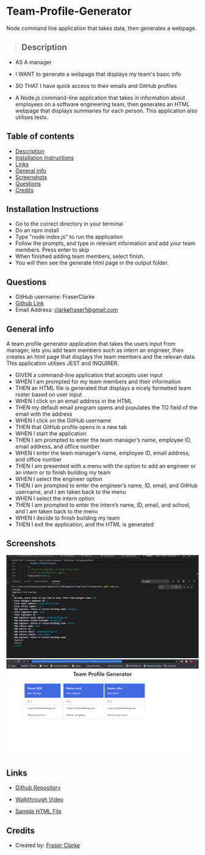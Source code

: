 # Team-Profile-Generator
Node command line application that takes data, then generates a webpage.

>   ## Description

* AS A manager
* I WANT to generate a webpage that displays my team's basic info
* SO THAT I have quick access to their emails and GitHub profiles

*  A Node.js command-line application that takes in information about employees on a software engineering team, then generates an HTML webpage that displays summaries for each person. This application also utilises tests.


## Table of contents
* [Description](#Description)
* [Installation Instructions](#Installation-Instructions)
* [Links](#Links)
* [General info](#general-info)
* [Screenshots](#Screenshots)
* [Questions](#Questions)
* [Credits](#Credits)


## Installation Instructions
* Go to the correct directory in your terminal
* Do an npm install
* Type "node index.js" to run the application
* Follow the prompts, and type in relevant information and add your team members. Press enter to skip
* When finished adding team members, select finish.
* You will then see the generate html page in the output folder.


## Questions

* GitHub username: FraserClarke
* [Github Link](https://github.com/FraserClarke)
* Email Address: clarkefraser1@gmail.com

## General info
A team profile generator application that takes the users input from manager, lets you add team members such as intern an engineer,
then creates an html page that displays the team members and the relevan data. This application utilises JEST and INQUIRER.

* GIVEN a command-line application that accepts user input
* WHEN I am prompted for my team members and their information
* THEN an HTML file is generated that displays a nicely formatted team roster based on user input
* WHEN I click on an email address in the HTML
* THEN my default email program opens and populates the TO field of the email with the address
* WHEN I click on the GitHub username
* THEN that GitHub profile opens in a new tab
* WHEN I start the application
* THEN I am prompted to enter the team manager’s name, employee ID, email address, and office number
* WHEN I enter the team manager’s name, employee ID, email address, and office number
* THEN I am presented with a menu with the option to add an engineer or an intern or to finish building my team
* WHEN I select the engineer option
* THEN I am prompted to enter the engineer’s name, ID, email, and GitHub username, and I am taken back to the menu
* WHEN I select the intern option
* THEN I am prompted to enter the intern’s name, ID, email, and school, and I am taken back to the menu
* WHEN I decide to finish building my team
* THEN I exit the application, and the HTML is generated


## Screenshots
![Example screenshot](https://raw.githubusercontent.com/FraserClarke/Team-Profile-Generator/main/assets/Screenshot%20(117).png)
![Example screenshot](https://raw.githubusercontent.com/FraserClarke/Team-Profile-Generator/main/assets/Screenshot%20(118).png)

## Links

* [Github Repository](https://github.com/FraserClarke/Team-Profile-Generator)

* [Walkthrough Video](https://drive.google.com/file/d/1S-YjP7U9zjUjmaZ1yZt6yN-ZgYUrtYh0/view)

* [Sample HTML File](./Output/team.html)

## Credits
* Created by: [Fraser Clarke](https://github.com/FraserClarke)
